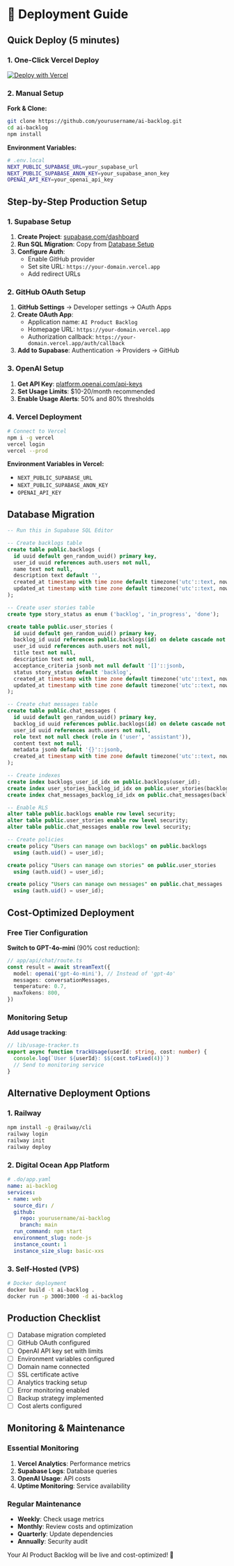 # 🚀 Deployment Guide

## Quick Deploy (5 minutes)

### 1. One-Click Vercel Deploy

[![Deploy with Vercel](https://vercel.com/button)](https://vercel.com/new/clone?repository-url=https://github.com/yourusername/ai-backlog)

### 2. Manual Setup

**Fork & Clone:**
```bash
git clone https://github.com/yourusername/ai-backlog.git
cd ai-backlog
npm install
```

**Environment Variables:**
```bash
# .env.local
NEXT_PUBLIC_SUPABASE_URL=your_supabase_url
NEXT_PUBLIC_SUPABASE_ANON_KEY=your_supabase_anon_key
OPENAI_API_KEY=your_openai_api_key
```

## Step-by-Step Production Setup

### 1. Supabase Setup

1. **Create Project**: [supabase.com/dashboard](https://supabase.com/dashboard)
2. **Run SQL Migration**: Copy from [Database Setup](#database-migration)
3. **Configure Auth**: 
   - Enable GitHub provider
   - Set site URL: `https://your-domain.vercel.app`
   - Add redirect URLs

### 2. GitHub OAuth Setup

1. **GitHub Settings** → Developer settings → OAuth Apps
2. **Create OAuth App**:
   - Application name: `AI Product Backlog`
   - Homepage URL: `https://your-domain.vercel.app`
   - Authorization callback: `https://your-domain.vercel.app/auth/callback`
3. **Add to Supabase**: Authentication → Providers → GitHub

### 3. OpenAI Setup

1. **Get API Key**: [platform.openai.com/api-keys](https://platform.openai.com/api-keys)
2. **Set Usage Limits**: $10-20/month recommended
3. **Enable Usage Alerts**: 50% and 80% thresholds

### 4. Vercel Deployment

```bash
# Connect to Vercel
npm i -g vercel
vercel login
vercel --prod
```

**Environment Variables in Vercel:**
- `NEXT_PUBLIC_SUPABASE_URL`
- `NEXT_PUBLIC_SUPABASE_ANON_KEY`
- `OPENAI_API_KEY`

## Database Migration

```sql
-- Run this in Supabase SQL Editor

-- Create backlogs table
create table public.backlogs (
  id uuid default gen_random_uuid() primary key,
  user_id uuid references auth.users not null,
  name text not null,
  description text default '',
  created_at timestamp with time zone default timezone('utc'::text, now()) not null,
  updated_at timestamp with time zone default timezone('utc'::text, now()) not null
);

-- Create user stories table
create type story_status as enum ('backlog', 'in_progress', 'done');

create table public.user_stories (
  id uuid default gen_random_uuid() primary key,
  backlog_id uuid references public.backlogs(id) on delete cascade not null,
  user_id uuid references auth.users not null,
  title text not null,
  description text not null,
  acceptance_criteria jsonb not null default '[]'::jsonb,
  status story_status default 'backlog',
  created_at timestamp with time zone default timezone('utc'::text, now()) not null,
  updated_at timestamp with time zone default timezone('utc'::text, now()) not null
);

-- Create chat messages table
create table public.chat_messages (
  id uuid default gen_random_uuid() primary key,
  backlog_id uuid references public.backlogs(id) on delete cascade not null,
  user_id uuid references auth.users not null,
  role text not null check (role in ('user', 'assistant')),
  content text not null,
  metadata jsonb default '{}'::jsonb,
  created_at timestamp with time zone default timezone('utc'::text, now()) not null
);

-- Create indexes
create index backlogs_user_id_idx on public.backlogs(user_id);
create index user_stories_backlog_id_idx on public.user_stories(backlog_id);
create index chat_messages_backlog_id_idx on public.chat_messages(backlog_id);

-- Enable RLS
alter table public.backlogs enable row level security;
alter table public.user_stories enable row level security;
alter table public.chat_messages enable row level security;

-- Create policies
create policy "Users can manage own backlogs" on public.backlogs
  using (auth.uid() = user_id);

create policy "Users can manage own stories" on public.user_stories
  using (auth.uid() = user_id);

create policy "Users can manage own messages" on public.chat_messages
  using (auth.uid() = user_id);
```

## Cost-Optimized Deployment

### Free Tier Configuration

**Switch to GPT-4o-mini** (90% cost reduction):

```typescript
// app/api/chat/route.ts
const result = await streamText({
  model: openai('gpt-4o-mini'), // Instead of 'gpt-4o'
  messages: conversationMessages,
  temperature: 0.7,
  maxTokens: 800,
})
```

### Monitoring Setup

**Add usage tracking**:

```typescript
// lib/usage-tracker.ts
export async function trackUsage(userId: string, cost: number) {
  console.log(`User ${userId}: $${cost.toFixed(4)}`)
  // Send to monitoring service
}
```

## Alternative Deployment Options

### 1. Railway
```bash
npm install -g @railway/cli
railway login
railway init
railway deploy
```

### 2. Digital Ocean App Platform
```yaml
# .do/app.yaml
name: ai-backlog
services:
- name: web
  source_dir: /
  github:
    repo: yourusername/ai-backlog
    branch: main
  run_command: npm start
  environment_slug: node-js
  instance_count: 1
  instance_size_slug: basic-xxs
```

### 3. Self-Hosted (VPS)
```bash
# Docker deployment
docker build -t ai-backlog .
docker run -p 3000:3000 -d ai-backlog
```

## Production Checklist

- [ ] Database migration completed
- [ ] GitHub OAuth configured
- [ ] OpenAI API key set with limits
- [ ] Environment variables configured
- [ ] Domain name connected
- [ ] SSL certificate active
- [ ] Analytics tracking setup
- [ ] Error monitoring enabled
- [ ] Backup strategy implemented
- [ ] Cost alerts configured

## Monitoring & Maintenance

### Essential Monitoring
1. **Vercel Analytics**: Performance metrics
2. **Supabase Logs**: Database queries
3. **OpenAI Usage**: API costs
4. **Uptime Monitoring**: Service availability

### Regular Maintenance
- **Weekly**: Check usage metrics
- **Monthly**: Review costs and optimization
- **Quarterly**: Update dependencies
- **Annually**: Security audit

Your AI Product Backlog will be live and cost-optimized! 🎉 
